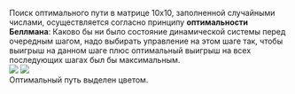 Поиск оптимального пути в матрице 10х10, заполненной случайными числами, осуществляется согласно принципу **оптимальности Беллмана**: Каково бы ни было состояние динамической системы перед очередным шагом, надо
выбирать управление на этом шаге так, чтобы выигрыш на
данном шаге плюс оптимальный выигрыш на всех последующих шагах был бы максимальным.  
![](https://github.com/Kolyskova/Finding-the-optimal-path-Bellman-equation-/blob/main/B1.png) ![](https://github.com/Kolyskova/Finding-the-optimal-path-Bellman-equation-/blob/main/B2.png)  
Оптимальный путь выделен цветом.
